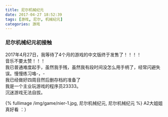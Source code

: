 ```yaml
---
title: 尼尔机械纪元
date: 2017-04-27 18:52:39
tags: [游戏, 尼尔, 机械纪元]
categories: 游戏
---
```


### 尼尔机械纪元初接触
2017年4月27日，我等待了4个月的游戏的中文版终于发售了！！！！  
音乐不要太赞！！！  
我已普通难度起手，虽然我手残，虽然我有段时间没怎么用手柄了，经常闪避失误。慢慢练习咯-，-  
我已经做好四周目然后删存档的准备了  
我是一个主业玩游戏的程序员23333。  
沉迷游戏无法自拔。

{% fullimage /img/game/nier-1.jpg, 尼尔机械纪元, 尼尔机械纪元 %}
A2大姐姐真好看 ：）

